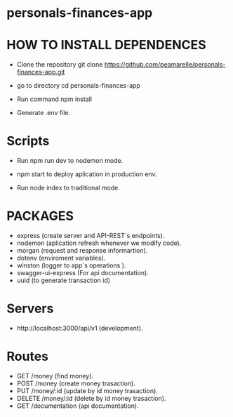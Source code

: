 # personals-finances-app

# HOW TO INSTALL DEPENDENCES

* Clone the repository git clone https://github.com/peamarelle/personals-finances-app.git

* go to directory cd personals-finances-app

* Run command npm install

* Generate .env file.

# Scripts

* Run npm run dev to nodemon mode.

* npm start to deploy aplication in production env.

* Run node index to traditional mode.

# PACKAGES

* express (create server and API-REST´s endpoints).
* nodemon (aplication refresh whenever we modify code).
* morgan (request and response informartion).
* dotenv (enviroment variables).
* winston (logger to app´s operations ).
* swagger-ui-express (For api documentation).
* uuid (to generate transaction id)

# Servers

* http://localhost:3000/api/v1 (development).


# Routes

* GET /money (find money).
* POST /money (create money trasaction).
* PUT /money/:id (update by id money trasaction).
* DELETE /money/:id (delete by id money trasaction).
* GET /documentation (api documentation).

